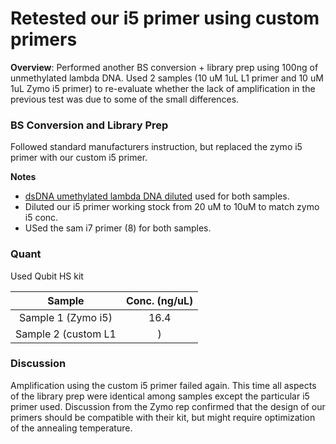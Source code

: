 # Retested our i5 primer using custom primers

**Overview**: Performed another BS conversion + library prep using 100ng of unmethylated lambda DNA. Used 2 samples (10 uM 1uL L1 primer and 10 uM 1uL Zymo i5 primer) to re-evaluate whether the lack of amplification in the previous test was due to some of the small differences.


### BS Conversion and Library Prep

Followed standard manufacturers instruction, but replaced the zymo i5 primer with our custom i5 primer.

**Notes**  
* [dsDNA umethylated lambda DNA diluted](https://github.com/epigeneticstoocean/2018OAExp_larvae/blob/master/notebook/20200904_lambdaDNAworkingstock.md) used for both samples.
* Diluted our i5 primer working stock from 20 uM to 10uM to match zymo i5 conc.
* USed the sam i7 primer (8) for both samples.

### Quant

Used Qubit HS kit

| Sample | Conc. (ng/uL) | 
|:------:|:-------------:|
| Sample 1 (Zymo i5) | 16.4 |
| Sample 2 (custom L1|) | 0.848 |

### Discussion

Amplification using the custom i5 primer failed again. This time all aspects of the library prep were identical among samples except the particular i5 primer used. Discussion from the Zymo rep confirmed that the design of our primers should be compatible with their kit, but might require optimization of the annealing temperature.
